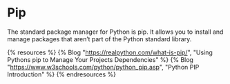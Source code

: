# Pip

The standard package manager for Python is pip. It allows you to install and manage packages that aren’t part of the Python standard library.

{% resources %}
  {% Blog "https://realpython.com/what-is-pip/", "Using Pythons pip to Manage Your Projects Dependencies" %}
  {% Blog "https://www.w3schools.com/python/python_pip.asp", "Python PIP Introduction" %}
{% endresources %}

